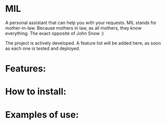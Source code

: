 # MIL
A personal assistant that can help you with your requests. MIL stands for mother-in-law. Because mothers in law, as all mothers, they know everything. The exact opposite of John Snow :)

The project is actively developed. A feature list will be added here, as soon as each one is tested and deployed.

# Features:

# How to install:

# Examples of use:
